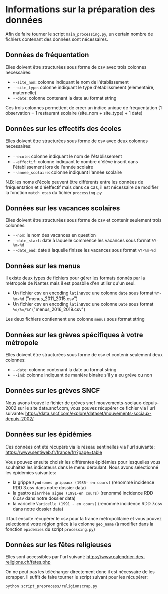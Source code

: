 # Informations sur la préparation des données 

Afin de faire tourner le script `main_processing.py`, un certain nombre de fichiers contenant des données sont nécessaires. 

## Données de fréquentation 

Elles doivent être structurées sous forme de csv avec trois colonnes necessaires:
  - `--site_nom`: colonne indiquant le nom de l'établissement
  - `--site_type`: colonne indiquant le type d'établissmeent (elementaire, maternelle)
  - `--date`: colonne contenant la date au format string
  
 Ces trois colonnes permettent de créer un indice unique de fréquentation (1 observation = 1 restaurant scolaire (site_nom + site_type) + 1 date) 
  
 ## Données sur les effectifs des écoles

Elles doivent être structurées sous forme de csv avec deux colonnes necessaires:
  - `--ecole`: colonne indiquant le nom de l'établissement
  - `--effectif`: colonne indiquant le nombre d'élève inscrit dans l'établissement lors de l'année scolaire
   - `--annee_scolaire`: colonne indiquant l'année scolaire
   
N.B: les noms d'école peuvent être différents entre les données de fréquentation et d'éeffectif mais dans ce cas, il est nécessaire de modifier la fonction `match_etab` du fichier `processing.py`


## Données sur les vacances scolaires

Elles doivent être structurées sous forme de csv et contenir seulement trois colonnes:
  - `--nom`:  le nom des vacances en question
  - `--date_start`: date à laquelle commence les vacances sous format `%Y-%m-%d`
  - `--date_end`: date à laquelle finisse les vacances sous format `%Y-%m-%d`

## Données sur les menus

Il existe deux types de fichiers pour gérer les formats donnés par la métropole de Nantes mais il est possbile d'en utilisr qu'un seul.
 - Un fichier csv en encoding `latin`avec une colonne `date` sous format `%Y-%m-%d` ("menus_2011_2015.csv")
 - Un fichier csv en encoding `latin`avec une colonne `Date` sous format `%d/%m/%Y` ("menus_2016_2019.csv")

Les deux fichiers contiennent une colonne `menus` sous format string

## Données sur les grèves spécifiques à votre métropole 

Elles doivent être structurées sous forme de csv et contenir seulement deux colonnes:
  - `--date`: colonne contenant la date au format string
   - `--ind`: colonne indiquant de manière binaire s'il y a eu grève ou non

## Données sur les grèves SNCF

Nous avons trouvé le fichier de grèves sncf mouvements-sociaux-depuis-2002 sur le site data.sncf.com, vous pouvez récupérer ce fichier via l'url suivante: https://data.sncf.com/explore/dataset/mouvements-sociaux-depuis-2002/

## Données sur les épidémies

Ces données ont été récupéré via le réseau sentinelles via l'url suivante: https://www.sentiweb.fr/france/fr/?page=table

Vous pouvez ensuite choisir les différentes épidémies pour lesquelles vous souhaitez les indicateurs dans le menu déroulant. 
Nous avons selectionné les épidémies suivantes:
 - la grippe `Syndromes grippaux (1985- en cours)` (renommé incidence RDD 3.csv dans notre dossier data)
 - la gastro `Diarrhée aigue (1991-en cours)` (renommé incidence RDD 6.csv dans notre dossier data)
 - la varicelle `Varicelle (1991 - en cours)` (renommé incidence RDD 7.csv dans notre dossier data)
 
 Il faut ensuite récupérer le csv pour la france métropolitaine et vous pouvez selectionné votre région grâce à la colonne `geo_name` (à modifier dans la fonction `epidemies` du script `processing.py`)

## Données sur les fêtes religieuses

Elles sont accessibles par l'url suivant: https://www.calendrier-des-religions.ch/fetes.php

On ne peut pas les télécharger directement donc il est nécessaire de les scrapper. Il suffit de faire tourner le script suivant pour les récupérer: 
```
python script_preprocess/religionscrap.py
```